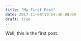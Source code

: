 ```yaml
---
title: "My First Post"
date: 2017-11-08T19:54:46-08:00
draft: true
---
```


Well, this is the first post. 
